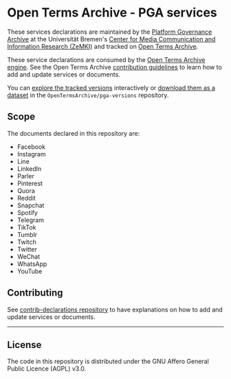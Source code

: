 # Open Terms Archive - PGA services

These services declarations are maintained by the [Platform Governance Archive](https://pga.hiig.de/) at the Universität Bremen's [Center for Media Communication and Information Research (ZeMKI)](https://www.uni-bremen.de/zemki) and tracked on [Open Terms Archive](https://opentermsarchive.org).

These service declarations are consumed by the [Open Terms Archive engine](https://github.com/OpenTermsArchive/engine). See the Open Terms Archive [contribution guidelines](https://github.com/OpenTermsArchive/contrib-declarations/blob/main/CONTRIBUTING.md) to learn how to add and update services or documents.

You can [explore the tracked versions](https://github.com/OpenTermsArchive/pga-versions) interactively or [download them as a dataset](https://github.com/OpenTermsArchive/pga-versions/releases) in the `OpenTermsArchive/pga-versions` repository.

## Scope

The documents declared in this repository are:

- Facebook
- Instagram
- Line
- LinkedIn
- Parler
- Pinterest
- Quora
- Reddit
- Snapchat
- Spotify
- Telegram
- TikTok
- Tumblr
- Twitch
- Twitter
- WeChat
- WhatsApp
- YouTube

## Contributing

See [contrib-declarations repository](https://github.com/OpenTermsArchive/contrib-declarations/blob/main/CONTRIBUTING.md) to have explanations on how to add and update services or documents.


- - - -

## License

The code in this repository is distributed under the GNU Affero General Public Licence (AGPL) v3.0.
